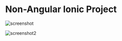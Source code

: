 # Non-Angular Ionic Project

![screenshot](../Non-Angular-Ionic/public/img_1.png)

![screenshot2](../Non-Angular-Ionic/public/img_2.png)